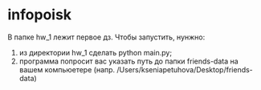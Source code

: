 # infopoisk
В папке hw_1 лежит первое дз.
Чтобы запустить, нунжно:
1) из директории hw_1 сделать python main.py; 
2) программа попросит вас указать путь до папки friends-data на вашем компьюетере (напр. /Users/kseniapetuhova/Desktop/friends-data)

